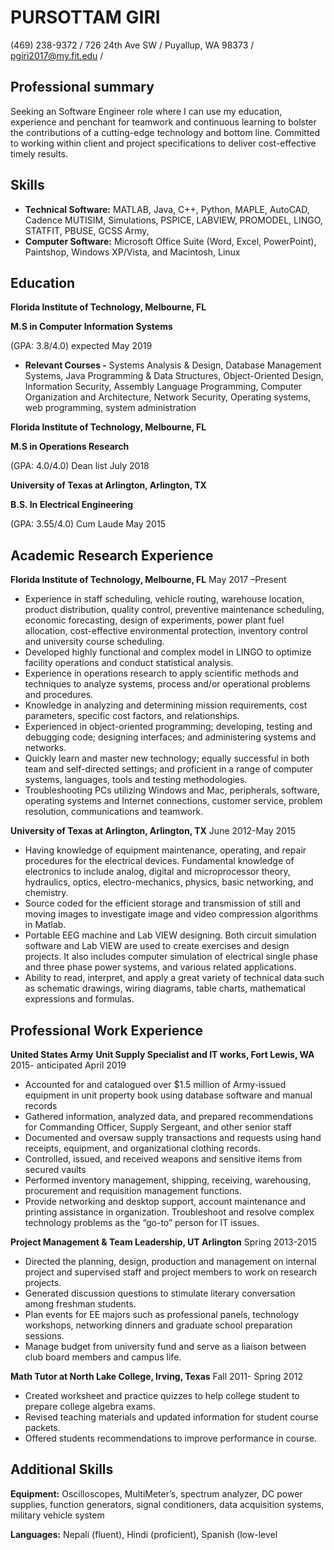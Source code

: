 # PURSOTTAM GIRI #
(469) 238-9372 / 
726 24th Ave SW / 
Puyallup, WA 98373 / 
pgiri2017@my.fit.edu / 


## Professional summary

Seeking an Software Engineer role where I can use
my education, experience and penchant for teamwork and continuous learning to bolster the
contributions of a cutting-edge technology and bottom line. Committed to working within client
and project specifications to deliver cost-effective timely results.
## Skills ##
* __Technical Software:__ MATLAB, Java, C++, Python, MAPLE, AutoCAD, Cadence MUTISIM,
Simulations, PSPICE, LABVIEW, PROMODEL, LINGO, STATFIT, PBUSE, GCSS Army,
* __Computer Software:__ Microsoft Office Suite (Word, Excel, PowerPoint), Paintshop, Windows
XP/Vista, and Macintosh, Linux
## Education ##
__Florida Institute of Technology, Melbourne, FL__

 __M.S in Computer Information Systems__

  (GPA: 3.8/4.0) expected May 2019
* __Relevant Courses -__ Systems Analysis & Design, Database Management Systems, Java
Programming & Data Structures, Object-Oriented Design, Information Security, Assembly
Language Programming, Computer Organization and Architecture, Network Security, Operating
systems, web programming, system administration


__Florida Institute of Technology, Melbourne, FL__

 __M.S in Operations Research__ 

 (GPA: 4.0/4.0) Dean list July 2018
 

__University of Texas at Arlington, Arlington, TX__

__B.S. In Electrical Engineering__

 (GPA: 3.55/4.0) Cum Laude May 2015

## Academic Research Experience ##
__Florida Institute of Technology, Melbourne, FL__           May 2017 –Present
* Experience in staff scheduling, vehicle routing, warehouse location, product distribution, quality
control, preventive maintenance scheduling, economic forecasting, design of experiments, power
plant fuel allocation, cost-effective environmental protection, inventory control and university
course scheduling.
* Developed highly functional and complex model in LINGO to optimize facility operations and
conduct statistical analysis.
* Experience in operations research to apply scientific methods and techniques to analyze systems,
process and/or operational problems and procedures.
* Knowledge in analyzing and determining mission requirements, cost parameters, specific cost
factors, and relationships.
* Experienced in object-oriented programming; developing, testing and debugging code; designing
interfaces; and administering systems and networks.
* Quickly learn and master new technology; equally successful in both team and self-directed
settings; and proficient in a range of computer systems, languages, tools and testing
methodologies.
* Troubleshooting PCs utilizing Windows and Mac, peripherals, software, operating systems and
Internet connections, customer service, problem resolution, communications and teamwork.

 __University of Texas at Arlington, Arlington, TX__          June 2012-May 2015
* Having knowledge of equipment maintenance, operating, and repair procedures for the electrical
devices. Fundamental knowledge of electronics to include analog, digital and microprocessor
theory, hydraulics, optics, electro-mechanics, physics, basic networking, and chemistry.
* Source coded for the efficient storage and transmission of still and moving images to investigate
image and video compression algorithms in Matlab.
* Portable EEG machine and Lab VIEW designing. Both circuit simulation software and Lab VIEW
are used to create exercises and design projects. It also includes computer simulation of electrical
single phase and three phase power systems, and various related applications.
* Ability to read, interpret, and apply a great variety of technical data such as schematic drawings,
wiring diagrams, table charts, mathematical expressions and formulas.


## Professional Work Experience
__United States Army__
__Unit Supply Specialist and IT works, Fort Lewis, WA__      2015- anticipated April 2019
* Accounted for and catalogued over $1.5 million of Army-issued equipment in unit property book
using database software and manual records
* Gathered information, analyzed data, and prepared recommendations for Commanding Officer,
Supply Sergeant, and other senior staff
* Documented and oversaw supply transactions and requests using hand receipts, equipment, and
organizational clothing records.
* Controlled, issued, and received weapons and sensitive items from secured vaults
* Performed inventory management, shipping, receiving, warehousing, procurement and requisition
management functions.
* Provide networking and desktop support, account maintenance and printing assistance in
organization. Troubleshoot and resolve complex technology problems as the “go-to” person for IT
issues.

__Project Management & Team Leadership, UT Arlington__      Spring 2013-2015
* Directed the planning, design, production and management on internal project and supervised staff
and project members to work on research projects.
* Generated discussion questions to stimulate literary conversation among freshman students.
* Plan events for EE majors such as professional panels, technology workshops, networking dinners
and graduate school preparation sessions.
* Manage budget from university fund and serve as a liaison between club board members and
campus life.

__Math Tutor at North Lake College, Irving, Texas__         Fall 2011- Spring 2012
* Created worksheet and practice quizzes to help college student to prepare college algebra exams.
* Revised teaching materials and updated information for student course packets.
* Offered students recommendations to improve performance in course.

## Additional Skills
__Equipment:__ Oscilloscopes, MultiMeter’s, spectrum analyzer, DC power supplies, function
generators, signal conditioners, data acquisition systems, military vehicle system

 __Languages:__ Nepali (fluent), Hindi (proficient), Spanish (low-level
